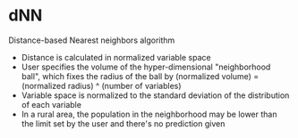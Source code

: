 # dNN
Distance-based Nearest neighbors algorithm

* Distance is calculated in normalized variable space
* User specifies the volume of the hyper-dimensional "neighborhood ball", which fixes the radius of the ball by (normalized volume) = (normalized radius) ^ (number of variables)
* Variable space is normalized to the standard deviation of the distribution of each variable
* In a rural area, the population in the neighborhood may be lower than the limit set by the user and there's no prediction given
